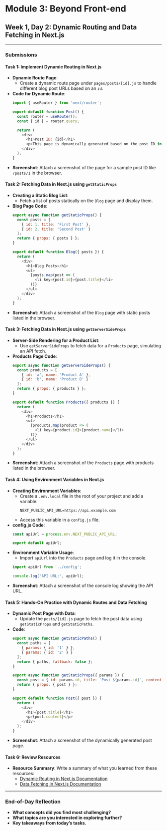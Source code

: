 # **Module 3: Beyond Front-end**
## **Week 1, Day 2: Dynamic Routing and Data Fetching in Next.js**

---

### **Submissions**

#### **Task 1: Implement Dynamic Routing in Next.js**
   - **Dynamic Route Page**:
      - Create a dynamic route page under `pages/posts/[id].js` to handle different blog post URLs based on an `id`.
   - **Code for Dynamic Route**:
      ```javascript
      import { useRouter } from 'next/router';

      export default function Post() {
        const router = useRouter();
        const { id } = router.query;

        return (
          <div>
            <h1>Post ID: {id}</h1>
            <p>This page is dynamically generated based on the post ID in the URL.</p>
          </div>
        );
      }
      ```
   - **Screenshot**: Attach a screenshot of the page for a sample post ID like `/posts/1` in the browser.

#### **Task 2: Fetching Data in Next.js using `getStaticProps`**
   - **Creating a Static Blog List**:
      - Fetch a list of posts statically on the `Blog` page and display them.
   - **Blog Page Code**:
      ```javascript
      export async function getStaticProps() {
        const posts = [
          { id: 1, title: 'First Post' },
          { id: 2, title: 'Second Post' }
        ];
        return { props: { posts } };
      }

      export default function Blog({ posts }) {
        return (
          <div>
            <h1>Blog Posts</h1>
            <ul>
              {posts.map(post => (
                <li key={post.id}>{post.title}</li>
              ))}
            </ul>
          </div>
        );
      }
      ```
   - **Screenshot**: Attach a screenshot of the `Blog` page with static posts listed in the browser.

#### **Task 3: Fetching Data in Next.js using `getServerSideProps`**
   - **Server-Side Rendering for a Product List**:
      - Use `getServerSideProps` to fetch data for a `Products` page, simulating an API fetch.
   - **Products Page Code**:
      ```javascript
      export async function getServerSideProps() {
        const products = [
          { id: 'a', name: 'Product A' },
          { id: 'b', name: 'Product B' }
        ];
        return { props: { products } };
      }

      export default function Products({ products }) {
        return (
          <div>
            <h1>Products</h1>
            <ul>
              {products.map(product => (
                <li key={product.id}>{product.name}</li>
              ))}
            </ul>
          </div>
        );
      }
      ```
   - **Screenshot**: Attach a screenshot of the `Products` page with products listed in the browser.

#### **Task 4: Using Environment Variables in Next.js**
   - **Creating Environment Variables**:
      - Create a `.env.local` file in the root of your project and add a variable:
        ```
        NEXT_PUBLIC_API_URL=https://api.example.com
        ```
      - Access this variable in a `config.js` file.
   - **config.js Code**:
      ```javascript
      const apiUrl = process.env.NEXT_PUBLIC_API_URL;

      export default apiUrl;
      ```
   - **Environment Variable Usage**:
      - Import `apiUrl` into the `Products` page and log it in the console.
      ```javascript
      import apiUrl from '../config';

      console.log("API URL:", apiUrl);
      ```
   - **Screenshot**: Attach a screenshot of the console log showing the API URL.

#### **Task 5: Hands-On Practice with Dynamic Routes and Data Fetching**
   - **Dynamic Post Page with Data**:
      - Update the `posts/[id].js` page to fetch the post data using `getStaticProps` and `getStaticPaths`.
   - **Code**:
      ```javascript
      export async function getStaticPaths() {
        const paths = [
          { params: { id: '1' } },
          { params: { id: '2' } }
        ];
        return { paths, fallback: false };
      }

      export async function getStaticProps({ params }) {
        const post = { id: params.id, title: `Post ${params.id}`, content: 'This is the post content.' };
        return { props: { post } };
      }

      export default function Post({ post }) {
        return (
          <div>
            <h1>{post.title}</h1>
            <p>{post.content}</p>
          </div>
        );
      }
      ```
   - **Screenshot**: Attach a screenshot of the dynamically generated post page.

#### **Task 6: Review Resources**
   - **Resource Summary**:
      Write a summary of what you learned from these resources:
      - [Dynamic Routing in Next.js Documentation](https://nextjs.org/docs/routing/dynamic-routes)
      - [Data Fetching in Next.js Documentation](https://nextjs.org/docs/basic-features/data-fetching)

---

### **End-of-Day Reflection**
   - **What concepts did you find most challenging?**
   - **What topics are you interested in exploring further?**
   - **Key takeaways from today’s tasks.**

